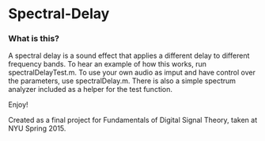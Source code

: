 # Spectral-Delay

### What is this?

A spectral delay is a sound effect that applies a different delay to different frequency bands. To hear an example of how this works, run spectralDelayTest.m. To use your own audio as imput and have control over the parameters, use spectralDelay.m. There is also a simple spectrum analyzer included as a helper for the test function.

Enjoy!

Created as a final project for Fundamentals of Digital Signal Theory, taken at NYU Spring 2015.
